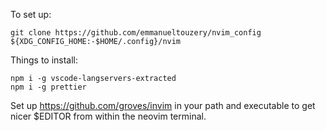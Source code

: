 To set up:

```
git clone https://github.com/emmanueltouzery/nvim_config ${XDG_CONFIG_HOME:-$HOME/.config}/nvim
```

Things to install:

```
npm i -g vscode-langservers-extracted
npm i -g prettier
```

Set up https://github.com/groves/invim in your path and executable to get nicer $EDITOR from within the neovim terminal.
